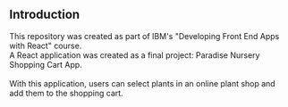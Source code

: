 <!-- Improved compatibility of back to top link: See: https://github.com/othneildrew/Best-README-Template/pull/73 -->
<a id="readme-top"></a>

## Introduction
This repository was created as part of IBM's "Developing Front End Apps with React" course.<br>
A React application was created as a final project: Paradise Nursery Shopping Cart App.<br>
<br>
With this application, users can select plants in an online plant shop and add them to the shopping cart.<br>
<br>
